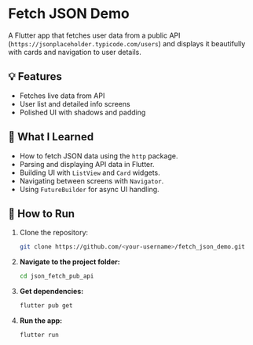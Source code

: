 # Fetch JSON Demo

A Flutter app that fetches user data from a public API (`https://jsonplaceholder.typicode.com/users`) and displays it beautifully with cards and navigation to user details.

## 💡 Features
- Fetches live data from API
- User list and detailed info screens
- Polished UI with shadows and padding


## 🧠 What I Learned
- How to fetch JSON data using the `http` package.
- Parsing and displaying API data in Flutter.
- Building UI with `ListView` and `Card` widgets.
- Navigating between screens with `Navigator`.
- Using `FutureBuilder` for async UI handling.

## 🚀 How to Run
1. Clone the repository:
   ```bash
   git clone https://github.com/<your-username>/fetch_json_demo.git
2. **Navigate to the project folder:**
   ```bash
   cd json_fetch_pub_api
3. **Get dependencies:**
   ```bash
   flutter pub get
4. **Run the app:**
   ```bash
   flutter run

